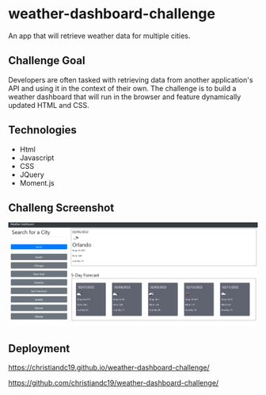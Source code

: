 # weather-dashboard-challenge

An app that will retrieve weather data for multiple cities. 

## Challenge Goal

Developers are often tasked with retrieving data from another application's API and using it in the context of their own. The challenge is to build a weather dashboard that will run in the browser and feature dynamically updated HTML and CSS. 

## Technologies

- Html
- Javascript
- CSS
- JQuery
- Moment.js

## Challeng Screenshot

![screenshot](./assets/images/weather-dashboard-screenshot.png)


## Deployment

https://christiandc19.github.io/weather-dashboard-challenge/

https://github.com/christiandc19/weather-dashboard-challenge/
